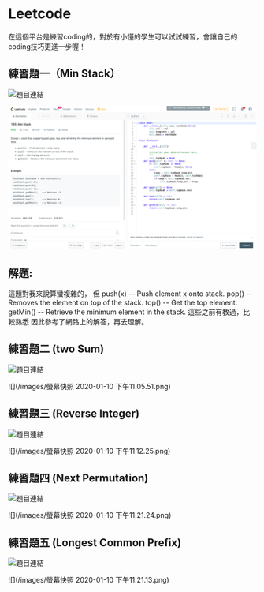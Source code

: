 # Leetcode
在這個平台是練習coding的，對於有小懂的學生可以試試練習，會讓自己的coding技巧更進一步喔！

## 練習題一（Min Stack）

![題目連結](https://leetcode.com/problems/min-stack/)

![](/images/螢幕快照%202019-10-18%20下午4.03.47.png)

## 解題:
這題對我來說算蠻複雜的，
但
push(x) -- Push element x onto stack.
pop() -- Removes the element on top of the stack.
top() -- Get the top element.
getMin() -- Retrieve the minimum element in the stack.
這些之前有教過，比較熟悉
因此參考了網路上的解答，再去理解。

## 練習題二 (two Sum)

![題目連結](https://leetcode.com/problems/two-sum/)

![](/images/螢幕快照 2020-01-10 下午11.05.51.png)

## 練習題三 (Reverse Integer)

![題目連結](https://leetcode.com/problems/reverse-integer/)


![](/images/螢幕快照 2020-01-10 下午11.12.25.png)


## 練習題四 (Next Permutation)

![題目連結](https://leetcode.com/problems/next-permutation/)

![](/images/螢幕快照 2020-01-10 下午11.21.24.png)

## 練習題五 (Longest Common Prefix)

![題目連結](https://leetcode.com/problems/longest-common-perfix/)

![](/images/螢幕快照 2020-01-10 下午11.21.13.png)
